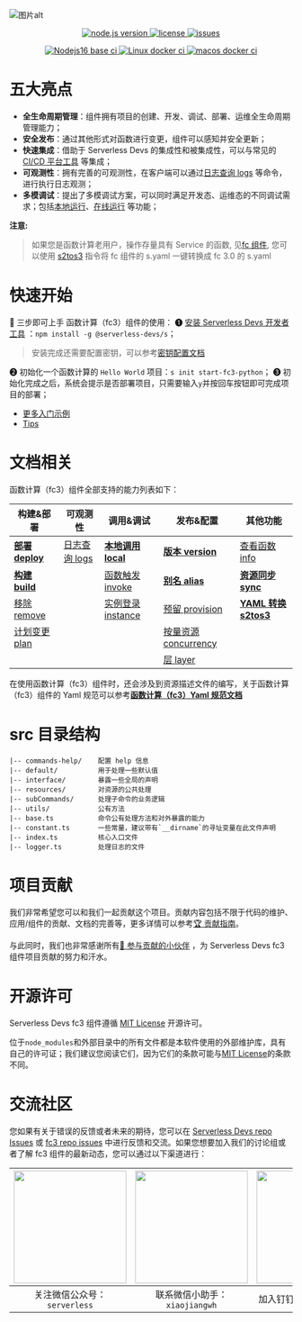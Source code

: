 ![图片alt](https://serverless-article-picture.oss-cn-hangzhou.aliyuncs.com/1635756716877_20211101085157044368.png)

<p align="center" class="flex justify-center">
  <a href="https://nodejs.org/en/" class="ml-1" target="_blank">
    <img src="https://img.shields.io/badge/node-%3E%3D%2014.14.0-brightgreen" alt="node.js version">
  </a>
  <a href="https://github.com/devsapp/fc3/blob/master/LICENSE" class="ml-1" target="_blank">
    <img src="https://img.shields.io/badge/License-MIT-green" alt="license">
  </a>
  <a href="https://github.com/devsapp/fc3/issues" class="ml-1" target="_blank">
    <img src="https://img.shields.io/github/issues/devsapp/fc3" alt="issues">
  </a>
</p>

<p align="center" class="flex justify-center">
  <a href="https://github.com/devsapp/fc3/actions/workflows/ci_node16.yaml" class="ml-1" target="_blank">
    <img src="https://github.com/devsapp/fc3/actions/workflows/ci_node16.yaml/badge.svg" alt="Nodejs16 base ci">
  </a>
  <a href="https://github.com/devsapp/fc3/actions/workflows/ci_with_docker_linux.yaml" class="ml-1" target="_blank">
    <img src="https://github.com/devsapp/fc3/actions/workflows/ci_with_docker_linux.yaml/badge.svg" alt="Linux docker ci">
  </a>
  <a href="https://github.com/devsapp/fc3/actions/workflows/ci_with_docker_macos.yaml" class="ml-1" target="_blank">
    <img src="https://github.com/devsapp/fc3/actions/workflows/ci_with_docker_macos.yaml/badge.svg" alt="macos docker ci">
  </a>
</p>

# 五大亮点

- **全生命周期管理**：组件拥有项目的创建、开发、调试、部署、运维全生命周期管理能力；
- **安全发布**：通过其他形式对函数进行变更，组件可以感知并安全更新；
- **快速集成**：借助于 Serverless Devs 的集成性和被集成性，可以与常见的 [CI/CD 平台工具](https://github.com/Serverless-Devs/Serverless-Devs/blob/master/docs/cicd.md) 等集成；
- **可观测性**：拥有完善的可观测性，在客户端可以通过[日志查询 logs](./docs/zh/command/logs.md) 等命令，进行执行日志观测；
- **多模调试**：提出了多模调试方案，可以同时满足开发态、运维态的不同调试需求；包括[本地运行](./docs/zh/command/local.md)、[在线运行](./docs/zh/command/invoke.md) 等功能；

**注意:**

> 如果您是函数计算老用户，操作存量具有 Service 的函数, 见[fc 组件](https://docs.serverless-devs.com/fc/readme), 您可以使用 [s2tos3](./docs/zh/command/s2tos3.md) 指令将 fc 组件的 s.yaml 一键转换成 fc 3.0 的 s.yaml

# 快速开始

🙋 三步即可上手 函数计算（fc3）组件的使用：
❶ [安装 Serverless Devs 开发者工具](https://docs.serverless-devs.com/serverless-devs/quick_start#%E5%B7%A5%E5%85%B7%E5%AE%89%E8%A3%85) ：`npm install -g @serverless-devs/s`；

> 安装完成还需要配置密钥，可以参考[密钥配置文档](config.md)

❷ 初始化一个函数计算的 `Hello World` 项目：`s init start-fc3-python`；
❸ 初始化完成之后，系统会提示是否部署项目，只需要输入`y`并按回车按钮即可完成项目的部署；

- [更多入门示例](https://github.com/devsapp/start-fc/tree/V3)
- [Tips](./docs/zh/tips.md)

# 文档相关

函数计算（fc3）组件全部支持的能力列表如下：

| 构建&部署                                      | 可观测性                                   | 调用&调试                                          | 发布&配置                                                | 其他功能                                            |
| ---------------------------------------------- | ------------------------------------------ | -------------------------------------------------- | -------------------------------------------------------- | --------------------------------------------------- |
| [**部署 deploy**](./docs/zh/command/deploy.md) | [日志查询 logs](./docs/zh/command/logs.md) | [**本地调用 local**](./docs/zh/command/local.md)   | [**版本 version**](./docs/zh/command/version.md)         | [查看函数 info](./docs/zh/command/info.md)          |
| [**构建 build**](./docs/zh/command/build.md)   |                                            | [函数触发 invoke](./docs/zh/command/invoke.md)     | [**别名 alias**](./docs/zh/command/alias.md)             | [**资源同步 sync**](./docs/zh/command/sync.md)      |
| [移除 remove](./docs/zh/command/remove.md)     |                                            | [实例登录 instance](./docs/zh/command/instance.md) | [预留 provision](./docs/zh/command/provision.md)         | [**YAML 转换 s2tos3**](./docs/zh/command/s2tos3.md) |
| [计划变更 plan](./docs/zh/command/plan.md)     |                                            |                                                    | [按量资源 concurrency](./docs/zh/command/concurrency.md) |                                                     |
|                                                |                                            |                                                    | [层 layer](./docs/zh/command/layer.md)                   |                                                     |

在使用函数计算（fc3）组件时，还会涉及到资源描述文件的编写，关于函数计算（fc3）组件的 Yaml 规范可以参考[**函数计算（fc3）Yaml 规范文档**](./docs/zh/yaml/readme.md)

# src 目录结构

```
|-- commands-help/    配置 help 信息
|-- default/          用于处理一些默认值
|-- interface/        暴露一些全局的声明
|-- resources/        对资源的公共处理
|-- subCommands/      处理子命令的业务逻辑
|-- utils/            公有方法
|-- base.ts           命令公有处理方法和对外暴露的能力
|-- constant.ts       一些常量，建议带有`__dirname`的寻址变量在此文件声明
|-- index.ts          核心入口文件
|-- logger.ts         处理日志的文件
```

# 项目贡献

我们非常希望您可以和我们一起贡献这个项目。贡献内容包括不限于代码的维护、应用/组件的贡献、文档的完善等，更多详情可以参考[🏆 贡献指南](./CONTRIBUTING.md)。

与此同时，我们也非常感谢所有[👬 参与贡献的小伙伴](https://github.com/devsapp/fc3/graphs/contributors) ，为 Serverless Devs fc3 组件项目贡献的努力和汗水。

# 开源许可

Serverless Devs fc3 组件遵循 [MIT License](./LICENSE) 开源许可。

位于`node_modules`和外部目录中的所有文件都是本软件使用的外部维护库，具有自己的许可证；我们建议您阅读它们，因为它们的条款可能与[MIT License](./LICENSE)的条款不同。

# 交流社区

您如果有关于错误的反馈或者未来的期待，您可以在 [Serverless Devs repo Issues](https://github.com/serverless-devs/serverless-devs/issues) 或 [fc3 repo issues](https://github.com/devsapp/fc3/issues) 中进行反馈和交流。如果您想要加入我们的讨论组或者了解 fc3 组件的最新动态，您可以通过以下渠道进行：

<p align="center">

| <img src="https://serverless-article-picture.oss-cn-hangzhou.aliyuncs.com/1635407298906_20211028074819117230.png" width="200px" > | <img src="https://serverless-article-picture.oss-cn-hangzhou.aliyuncs.com/1635407044136_20211028074404326599.png" width="200px" > | <img src="https://serverless-article-picture.oss-cn-hangzhou.aliyuncs.com/1635407252200_20211028074732517533.png" width="200px" > |
| --------------------------------------------------------------------------------------------------------------------------------- | --------------------------------------------------------------------------------------------------------------------------------- | --------------------------------------------------------------------------------------------------------------------------------- |
| <center>关注微信公众号：`serverless`</center>                                                                                     | <center>联系微信小助手：`xiaojiangwh`</center>                                                                                    | <center>加入钉钉交流群：`33947367`</center>                                                                                       |

</p>
